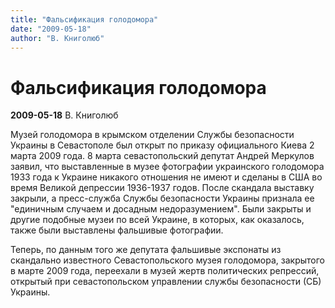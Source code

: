 ```yaml
---
title: "Фальсификация голодомора"
date: "2009-05-18"
author: "В. Книголюб"
---
```


# Фальсификация голодомора

**2009-05-18** В. Книголюб

Музей голодомора в крымском отделении Службы безопасности Украины в Севастополе был открыт по приказу официального Киева 2 марта 2009 года. 8 марта севастопольский депутат Андрей Меркулов заявил, что выставленные в музее фотографии украинского голодомора 1933 года к Украине никакого отношения не имеют и сделаны в США во время Великой депрессии 1936-1937 годов. После скандала выставку закрыли, а пресс-служба Службы безопасности Украины признала ее "единичным случаем и досадным недоразумением". Были закрыты и другие подобные музеи по всей Украине, в которых, как оказалось, также были выставлены фальшивые фотографии.

Теперь, по данным того же депутата фальшивые экспонаты из скандально известного Севастопольского музея голодомора, закрытого в марте 2009 года, переехали в музей жертв политических репрессий, открытый при севастопольском управлении службы безопасности (СБ) Украины.